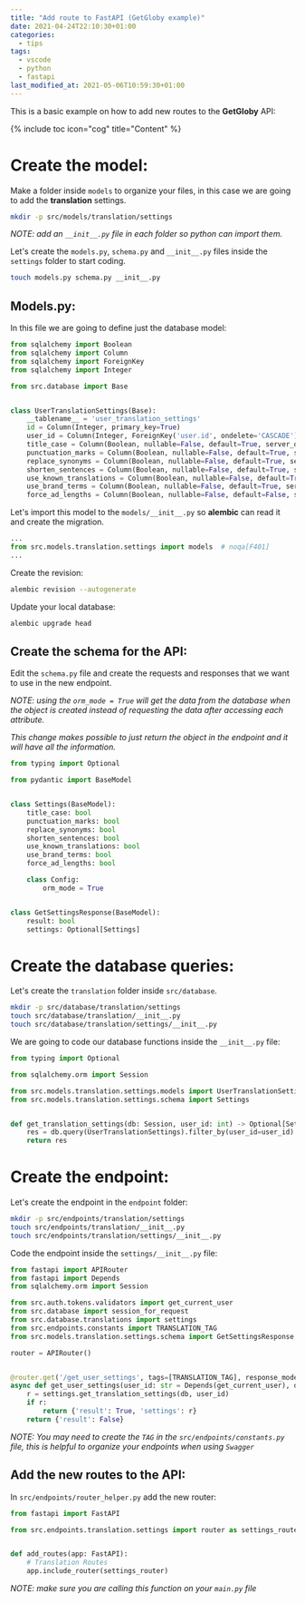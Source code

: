 ```yaml
---
title: "Add route to FastAPI (GetGloby example)"
date: 2021-04-24T22:10:30+01:00
categories:
  - tips
tags:
  - vscode
  - python
  - fastapi
last_modified_at: 2021-05-06T10:59:30+01:00
---
```


This is a basic example on how to add new routes to the **GetGloby** API:

{% include toc icon="cog" title="Content" %}

# Create the model:
Make a folder inside `models` to organize your files, in this case we are going to add the **translation** settings.

``` sh
mkdir -p src/models/translation/settings
```

*NOTE: add an `__init__.py` file in each folder so python can import them.*

Let's create the `models.py`, `schema.py` and `__init__.py` files inside the `settings` folder to start coding.

``` sh
touch models.py schema.py __init__.py
```

## Models.py:
In this file we are going to define just the database model:
``` python 
from sqlalchemy import Boolean
from sqlalchemy import Column
from sqlalchemy import ForeignKey
from sqlalchemy import Integer

from src.database import Base


class UserTranslationSettings(Base):
    __tablename__ = 'user_translation_settings'
    id = Column(Integer, primary_key=True)
    user_id = Column(Integer, ForeignKey('user.id', ondelete='CASCADE'), nullable=False)
    title_case = Column(Boolean, nullable=False, default=True, server_default='true')
    punctuation_marks = Column(Boolean, nullable=False, default=True, server_default='true')
    replace_synonyms = Column(Boolean, nullable=False, default=True, server_default='true')
    shorten_sentences = Column(Boolean, nullable=False, default=True, server_default='true')
    use_known_translations = Column(Boolean, nullable=False, default=True, server_default='true')
    use_brand_terms = Column(Boolean, nullable=False, default=True, server_default='true')
    force_ad_lengths = Column(Boolean, nullable=False, default=False, server_default='false')

```

Let's import this model to the `models/__init__.py` so **alembic** can read it and create the migration.
``` python
...
from src.models.translation.settings import models  # noqa[F401]
...
```

Create the revision:
``` sh
alembic revision --autogenerate
```

Update your local database:
``` sh
alembic upgrade head
```

## Create the schema for the API:

Edit the `schema.py` file and create the requests and responses that we want to use in the new endpoint.

*NOTE: using the `orm_mode = True` will get the data from the database when the object is created instead of requesting the data after accessing each attribute.*

*This change makes possible to just return the object in the endpoint and it will have all the information.*


``` python
from typing import Optional

from pydantic import BaseModel


class Settings(BaseModel):
    title_case: bool
    punctuation_marks: bool
    replace_synonyms: bool
    shorten_sentences: bool
    use_known_translations: bool
    use_brand_terms: bool
    force_ad_lengths: bool

    class Config:
        orm_mode = True


class GetSettingsResponse(BaseModel):
    result: bool
    settings: Optional[Settings]

```

# Create the database queries:

Let's create the `translation` folder inside `src/database`.

``` sh
mkdir -p src/database/translation/settings
touch src/database/translation/__init__.py
touch src/database/translation/settings/__init__.py
```

We are going to code our database functions inside the `__init__.py` file:

``` python
from typing import Optional

from sqlalchemy.orm import Session

from src.models.translation.settings.models import UserTranslationSettings
from src.models.translation.settings.schema import Settings


def get_translation_settings(db: Session, user_id: int) -> Optional[Settings]:
    res = db.query(UserTranslationSettings).filter_by(user_id=user_id).first()
    return res

```

# Create the endpoint:
Let's create the endpoint in the `endpoint` folder:

``` sh
mkdir -p src/endpoints/translation/settings
touch src/endpoints/translation/__init__.py
touch src/endpoints/translation/settings/__init__.py
```

Code the endpoint inside the `settings/__init__.py` file:

``` python
from fastapi import APIRouter
from fastapi import Depends
from sqlalchemy.orm import Session

from src.auth.tokens.validators import get_current_user
from src.database import session_for_request
from src.database.translations import settings
from src.endpoints.constants import TRANSLATION_TAG
from src.models.translation.settings.schema import GetSettingsResponse

router = APIRouter()


@router.get('/get_user_settings', tags=[TRANSLATION_TAG], response_model=GetSettingsResponse)
async def get_user_settings(user_id: str = Depends(get_current_user), db: Session = Depends(session_for_request)):
    r = settings.get_translation_settings(db, user_id)
    if r:
        return {'result': True, 'settings': r}
    return {'result': False}

```

*NOTE: You may need to create the `TAG` in the `src/endpoints/constants.py` file, this is helpful to organize your endpoints when using `Swagger`*

## Add the new routes to the API:
In `src/endpoints/router_helper.py` add the new router:

``` python
from fastapi import FastAPI

from src.endpoints.translation.settings import router as settings_router


def add_routes(app: FastAPI):
    # Translation Routes
    app.include_router(settings_router)

```

*NOTE: make sure you are calling this function on your `main.py` file*

